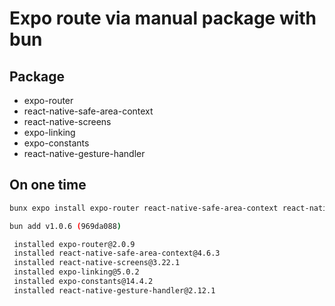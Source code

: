 # Expo route via manual package with bun

## Package

- expo-router
- react-native-safe-area-context
- react-native-screens
- expo-linking
- expo-constants
- react-native-gesture-handler

## On one time

```bash
bunx expo install expo-router react-native-safe-area-context react-native-screens expo-linking expo-constants  react-native-gesture-handler
```

```bash
bun add v1.0.6 (969da088)

 installed expo-router@2.0.9
 installed react-native-safe-area-context@4.6.3
 installed react-native-screens@3.22.1
 installed expo-linking@5.0.2
 installed expo-constants@14.4.2
 installed react-native-gesture-handler@2.12.1
```